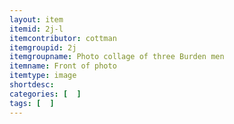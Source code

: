 ```yaml
---
layout: item
itemid: 2j-l
itemcontributor: cottman
itemgroupid: 2j
itemgroupname: Photo collage of three Burden men
itemname: Front of photo
itemtype: image
shortdesc: 
categories: [  ]
tags: [  ]
---
```







